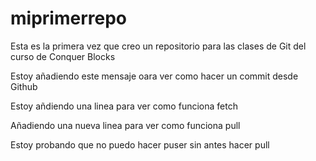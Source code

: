 # miprimerrepo
Esta es la primera vez que creo un repositorio para las clases de Git del curso de Conquer Blocks

Estoy añadiendo este mensaje oara ver como hacer un commit desde Github

Estoy añdiendo una linea para ver como funciona fetch

Añadiendo una nueva linea para ver como funciona pull

Estoy probando que no puedo hacer puser sin antes hacer pull
